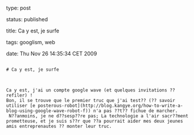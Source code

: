 type: post
status: published
title: Ca y est, je surfe 
tags: googlism, web
date: Thu Nov 26 14:35:34 CET 2009
~~~~~~
# Ca y est, je surfe 

Ca y est, j'ai un compte google wave (et quelques invitations ?? refiler) !  
Bon, il se trouve que le premier truc que j'ai test?? (?? savoir utiliser [e posterous-robot](http://blog.kangye.org/how-to-write-a-blog-using-google-wave-robot-f)) n'a pas ??t?? fichue de marcher.  
 N??anmoins, je ne d??sesp??re pas; La technologie a l'air sacr??ment prometteuse, et je suis s??r que ??a pourrait aider mes deux jeunes amis entreprenautes ?? monter leur truc.